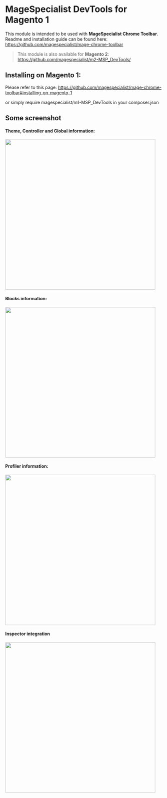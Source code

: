 # MageSpecialist DevTools for Magento 1

This module is intended to be used with **MageSpecialist Chrome Toolbar**.
Readme and installation guide can be found here: https://github.com/magespecialist/mage-chrome-toolbar

> This module is also available for **Magento 2**: https://github.com/magespecialist/m2-MSP_DevTools/

## Installing on Magento 1:
Please refer to this page: https://github.com/magespecialist/mage-chrome-toolbar#installing-on-magento-1

or simply require magespecialist/m1-MSP_DevTools in your composer.json

## Some screenshot

#### Theme, Controller and Global information: 
<img src="https://raw.githubusercontent.com/magespecialist/mage-chrome-toolbar/master/screenshots/1.png" width="480" />

#### Blocks information:
<img src="https://raw.githubusercontent.com/magespecialist/mage-chrome-toolbar/master/screenshots/2.png" width="480" />

#### Profiler information:
<img src="https://raw.githubusercontent.com/magespecialist/mage-chrome-toolbar/master/screenshots/5.png" width="480" />

#### Inspector integration
<img src="https://raw.githubusercontent.com/magespecialist/mage-chrome-toolbar/master/screenshots/main2.png" width="480" />
